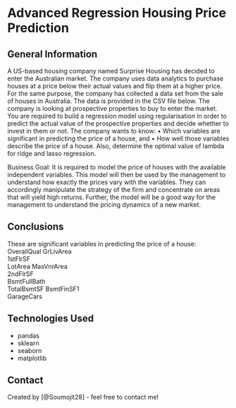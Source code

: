 
#  Advanced Regression Housing Price Prediction



## General Information
A US-based housing company named Surprise Housing has decided to enter the Australian market. The company uses data analytics to purchase houses at a price below their actual values and flip them at a higher price. For the same purpose, the company has collected a data set from the sale of houses in Australia. The data is provided in the CSV file below. The company is looking at prospective properties to buy to enter the market. You are required to build a regression model using regularisation in order to predict the actual value of the prospective properties and decide whether to invest in them or not. The company wants to know: • Which variables are significant in predicting the price of a house, and • How well those variables describe the price of a house. Also, determine the optimal value of lambda for ridge and lasso regression.

Business Goal: It is required to model the price of houses with the available independent variables. This model will then be used by the management to understand how exactly the prices vary with the variables. They can accordingly manipulate the strategy of the firm and concentrate on areas that will yield high returns. Further, the model will be a good way for the management to understand the pricing dynamics of a new market.


## Conclusions
These are significant variables in predicting the price of a house:
OverallQual	
GrLivArea	
1stFlrSF	
LotArea	
MasVnrArea	
2ndFlrSF	
BsmtFullBath	
TotalBsmtSF	
BsmtFinSF1	
GarageCars	



## Technologies Used
- pandas
- sklearn
- seaborn 
- matplotlib



## Contact
Created by [@Soumojit28] - feel free to contact me!

